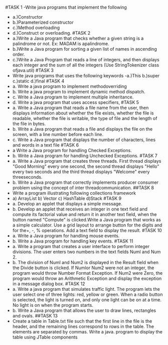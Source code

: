 #TASK 1
-Write java programs that implement the following
 - a.)Constructor
 - b.)Parameterized constructor
 - c.)Method overloading
 - d.)Construct or overloading.
#TASK 2
 - a.)Write a Java program that checks whether a given string is a palindrome or not. Ex: MADAM is apalindrome.
 - b.)Write a Java program for sorting a given list of names in ascending order.
 - c.)Write a Java Program that reads a line of integers, and then displays each integer and the sum of all the integers (Use StringTokenizer class ofjava.util)
#TASK 3
 - Write java programs that uses the following keywords
   -a.)This b.)super c.)static d.)final
#TASK 4
 - a. Write a java program to implement methodoverriding
 - b. Write a java program to implement dynamic method dispatch.
 - c. Write a Java program to implement multiple inheritance. 
 - d. Write a java program that uses access specifiers,
#TASK 5
 - a. Write a Java program that reads a file name from the user, then displays information about whether the file exists, whether the file is readable, whether the file is writable, the type of file and the length of the file in bytes. 
 - b. Write a Java program that reads a file and displays the file on the screen, with a line number before each line.
 - c. Write a Java program that displays the number of characters, lines and words in a text file
#TASK 6
 - a Write a Java program for handling Checked Exceptions. 
 - b. Write a Java program for handling Unchecked Exceptions.
#TASK 7
 - a. Write a Java program that creates three threads. First thread displays "Good Morning" every one second, the second thread displays "Hello" every two seconds and the third thread displays "Welcome" every threeseconds.
 - b. Write a Java program that correctly implements producer consumer problem using the concept of inter threadcommunication.
##TASK 8 
- Write a program illustrating following collections framework
 - a) ArrayList b) Vector c) HashTable d)Stack
#TASK 9
 - a. Develop an applet that displays a simple message.
 - b. Develop an applet that receives an integer in one text field and compute its factorial value and return it in another text field, when the button named "Compute" is clicked.Write a Java program that works as a simple calculator. Use a grid layout to arrange button for the digits and for the+, -, % operations. Add a text field to display the result.
#TASK 10
 - a. Write a Java program for handling mouse events. 
 - b. Write a Java program for handling key events.
#TASK 11
 - a. Write a program that creates a user interface to perform integer divisions. The user enters two numbers in the text fields Numl and Num 2. 
 - b. The division of Numl and Num2 is displayed in the Result field when the Divide button is clicked. If Numlor Num2 were not an integer, the program would throw Number Format Exception. If Num2 were Zero, the program would throw an Arithmetic Exception and display the exception in a message dialog box.
#TASK 12
 - a. Write a java program that simulates traffic light. The program lets the user select one of three lights: red, yellow or green. When a radio button is selected, the light is turned on, and only one light can be on at a time. No light is on when the program starts. 
 - b. Write a Java program that allows the user to draw lines, rectangles and ovals.
##TASK 13
 - Create a table in Table.txt file such that the first line in the file is the header, and the remaining lines correspond to rows in the table. The elements are separated by commas. Write a java. program to display the table using JTable components
